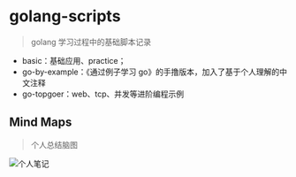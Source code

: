 # golang-scripts

> golang 学习过程中的基础脚本记录

- basic：基础应用、practice；
- go-by-example：《通过例子学习 go》的手撸版本，加入了基于个人理解的中文注释
- go-topgoer：web、tcp、并发等进阶编程示例

## Mind Maps

> 个人总结脑图

![个人笔记](http://cdn.imwang.top/golang.svg)
